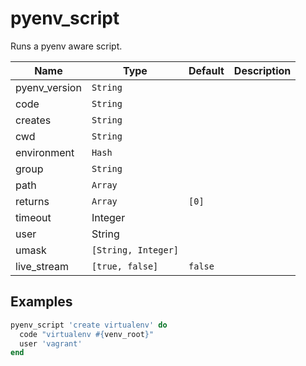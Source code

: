# pyenv_script

Runs a pyenv aware script.

| Name          | Type                | Default | Description |
| ------------- | ------------------- | ------- | ----------- |
| pyenv_version | `String`            |         |             |
| code          | `String`            |         |             |
| creates       | `String`            |         |             |
| cwd           | `String`            |         |             |
| environment   | `Hash`              |         |             |
| group         | `String`            |         |             |
| path          | `Array`             |         |             |
| returns       | `Array`             | `[0]`   |             |
| timeout       | Integer             |         |             |
| user          | String              |         |             |
| umask         | `[String, Integer]` |         |             |
| live_stream   | `[true, false]`     | `false` |             |

## Examples

```ruby
pyenv_script 'create virtualenv' do
  code "virtualenv #{venv_root}"
  user 'vagrant'
end
```
